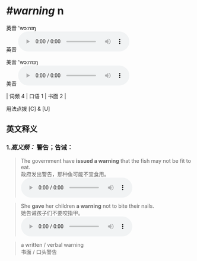 # ***\#warning*** n
英音 'wɔːnɪŋ  
英音
<audio src="./media/warning-B.aac" controls="controls"></audio>

美音 'wɔːrnɪŋ  
美音
<audio src="./media/warning.aac" controls="controls"></audio>



| 词频 4 | 口语 1 | 书面 2 |  

用法点拨  [C] & [U]

英文释义
---
### 1.*高义频：* **警告；告诫：**  

 > The government have **issued a warning** that the fish may not be fit to eat.  
 > 政府发出警告，那种鱼可能不宜食用。    
<audio src="./media/1-warning.aac" controls="controls"></audio>

 > She **gave** her children **a warning** not to bite their nails.  
 > 她告诫孩子们不要咬指甲。    
<audio src="./media/2-warning.aac" controls="controls"></audio>

 > a written / verbal warning  
 > 书面 / 口头警告    


